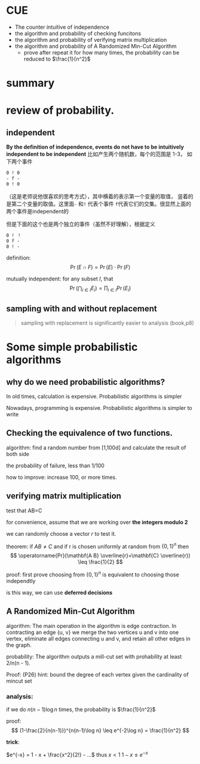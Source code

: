 # CUE
- The counter intuitive of independence
- the algorithm and probability of checking funcitons
- the algorithm and probability of verifying matrix multiplication
- the algorithm and probability of A Randomized Min-Cut Algorithm 
  - prove after repeat it for how many times, the probability can be reduced to $\frac{1}{n^2}$

# summary

# review of probability.
## independent
**By the definition of independence, events do not have to be intuitively independent to be independent**
比如产生两个随机数，每个的范围是 1-3， 如下两个事件

```txt
0 ! 0
- f -
0 ! 0
```

（这是老师说他很喜欢的思考方式），其中横着的表示第一个变量的取值， 竖着的是第二个变量的取值。这里面`-` 和`!` 代表个事件 `f`代表它们的交集。很显然上面的两个事件是independent的

但是下面的这个也是两个独立的事件（虽然不好理解），根据定义
```txt
0 ! ！
0 f -
0 ! -
```

definition:
$$
\operatorname{Pr}(E \cap F)=\operatorname{Pr}(E) \cdot \operatorname{Pr}(F)
$$

mutually independent: for any subset $I$, that 
$$
\operatorname{Pr}\left(\bigcap_{i \in I} E_{i}\right)=\prod_{i \in I} \operatorname{Pr}\left(E_{i}\right)
$$

## sampling with and without replacement

> sampling with replacement is significantly easier to analysis (book,p8)


# Some simple probabilistic algorithms

## why do we need probabilistic algorithms?
In old times, calculation is expensive. Probabilistic algorithms is simpler

Nowadays, programming is expensive. Probabilistic algorithms is simpler to write

## Checking the equivalence of two functions.

algorithm: find a random number from [1,100d] and calculate the result of both side

the probability of failure, less than 1/100

how to improve: increase 100, or more times.

## verifying matrix multiplication
test that AB=C
 
for convenience, assume that we are working over **the integers modulo 2**

we can randomly choose a vector $r$ to test it.

theorem: if $AB \neq C$ and if r is chosen uniformly at random from $\{0,1\}^n$ then 
$$
\operatorname{Pr}(\mathbf{A B} \overline{r}=\mathbf{C} \overline{r}) \leq \frac{1}{2}
$$

proof: first prove choosing from $\{0,1\}^n$ is equivalent to choosing those independtly

is this way, we can use **deferred decisions**


## A Randomized Min-Cut Algorithm 
algorithm:  The main operation in the algorithm is edge contraction. In contracting an edge {u, v} we merge the two vertices u and v into one vertex, eliminate all edges connecting u and v, and retain all other edges in the graph. 

probability:  The algorithm outputs a mill-cut set with prohability at least 2/n(n - 1). 

Proof: (P26) hint: bound the degree of each vertex given the cardinality of mincut set

### analysis:

if we do $n(n-1)\log n$ times, the probability is $\frac{1}{n^2}$  

proof:
$$
(1-\frac{2}{n(n-1)})^{n(n-1)\log n} \leq e^{-2\log n} = \frac{1}{n^2}
$$

**trick**:

$e^{-x} = 1 - x + \frac{x^2}{2!} - ...$
thus
$x < 1 \; 1-x \leq e^{-x}$





